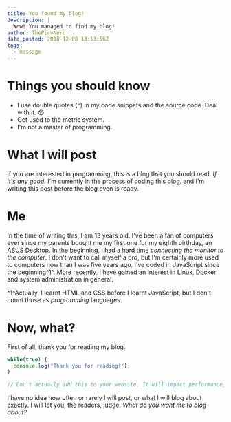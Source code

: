 ```yaml
---
title: You found my blog!
description: |
  Wow! You managed to find my blog!
author: ThePicoNerd
date_posted: 2018-12-08 13:53:56Z
tags:
  - message
---
```


# Things you should know

- I use double quotes (`"`) in my code snippets and the source code. Deal with it. 😎
- Get used to the metric system.
- I'm not a master of programming.

# What I will post

If you are interested in programming, this is a blog that you should read. *If it's any good.* I'm currently in the process of coding this blog, and I'm writing this post before the blog even is ready.

# Me

In the time of writing this, I am 13 years old. I've been a fan of computers ever since my parents bought me my first one for my eighth birthday, an ASUS Desktop. In the beginning, I had a hard time *connecting the monitor to the computer*. I don't want to call myself a pro, but I'm certainly more used to computers now than I was five years ago. I've coded in JavaScript since the beginning^1^. More recently, I have gained an interest in Linux, Docker and system administration in general.

^1^Actually, I learnt HTML and CSS before I learnt JavaScript, but I don't count those as *programming* languages.

# Now, what?

First of all, thank you for reading my blog.

```js
while(true) {
  console.log("Thank you for reading!");
}

// Don't actually add this to your website. It will impact performance, trust me.
```


I have no idea how often or rarely I will post, or what I will blog about exactly. I will let you, the readers, judge. *What do you want me to blog about?*
